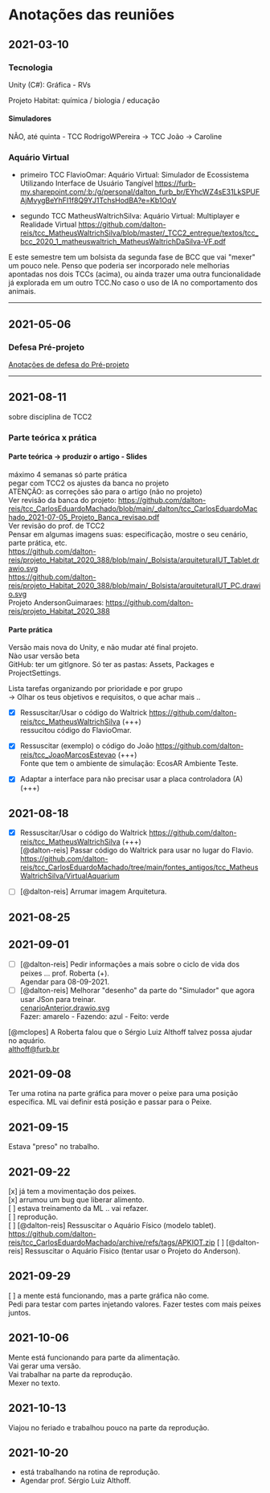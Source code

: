# Anotações das reuniões

## 2021-03-10

### Tecnologia

  Unity (C#): Gráfica - RVs

Projeto Habitat: química / biologia / educação  

#### Simuladores

NÃO, até quinta - TCC RodrigoWPereira -> TCC João -> Caroline

### Aquário Virtual

- primeiro TCC FlavioOmar: Aquário Virtual: Simulador de Ecossistema Utilizando Interface de Usuário Tangível
<https://furb-my.sharepoint.com/:b:/g/personal/dalton_furb_br/EYhcWZ4sE31LkSPUFAjMvygBeYhFI1f8Q9YJ1TchsHodBA?e=Kb1OqV>  

- segundo TCC MatheusWaltrichSilva: Aquário Virtual: Multiplayer e Realidade Virtual
<https://github.com/dalton-reis/tcc_MatheusWaltrichSilva/blob/master/_TCC2_entregue/textos/tcc_bcc_2020_1_matheuswaltrich_MatheusWaltrichDaSilva-VF.pdf>  

E este semestre tem um bolsista da segunda fase de BCC que vai "mexer" um pouco nele. Penso que poderia ser incorporado nele melhorias apontadas nos dois TCCs (acima), ou ainda trazer uma outra funcionalidade já explorada em um outro TCC.No caso o uso de IA no comportamento dos animais.  

----

## 2021-05-06

### Defesa Pré-projeto

[Anotações de defesa do Pré-projeto](./tcc_CarlosEduardoMachado_2021-05-06_PreProjeto_Defesa.md)

----

## 2021-08-11

sobre disciplina de TCC2  

### Parte teórica x prática  

#### Parte teórica -> produzir o artigo - Slides  

máximo 4 semanas só parte prática  
pegar com TCC2 os ajustes da banca no projeto  
ATENÇÃO: as correções são para o artigo (não no projeto)  
Ver revisão da banca do projeto: <https://github.com/dalton-reis/tcc_CarlosEduardoMachado/blob/main/_dalton/tcc_CarlosEduardoMachado_2021-07-05_Projeto_Banca_revisao.pdf>  
Ver revisão do prof. de TCC2  
Pensar em algumas imagens suas: especificação, mostre o seu cenário, parte prática, etc.  
<https://github.com/dalton-reis/projeto_Habitat_2020_388/blob/main/_Bolsista/arquiteturaIUT_Tablet.drawio.svg>  
<https://github.com/dalton-reis/projeto_Habitat_2020_388/blob/main/_Bolsista/arquiteturaIUT_PC.drawio.svg>  
Projeto AndersonGuimaraes: <https://github.com/dalton-reis/projeto_Habitat_2020_388>  

#### Parte prática

Versão mais nova do Unity, e não mudar até final projeto.  
Nào usar versão beta  
GitHub: ter um gitIgnore. Só ter as pastas: Assets, Packages e ProjectSettings.  

Lista tarefas organizando por prioridade e por grupo  
-> Olhar os teus objetivos e requisitos, o que achar mais ..  

- [x] Ressuscitar/Usar o código do Waltrick <https://github.com/dalton-reis/tcc_MatheusWaltrichSilva> (+++)  
      ressucitou código do FlavioOmar.  

- [x] Ressuscitar (exemplo) o código do João <https://github.com/dalton-reis/tcc_JoaoMarcosEstevao> (+++)  
      Fonte que tem o ambiente de simulação: EcosAR Ambiente Teste.  

- [x] Adaptar a interface para não precisar usar a placa controladora (A) (+++)  

## 2021-08-18

- [x] Ressuscitar/Usar o código do Waltrick <https://github.com/dalton-reis/tcc_MatheusWaltrichSilva> (+++)  
            [@dalton-reis]  Passar código do Waltrick  para usar no lugar do Flavio.  
      <https://github.com/dalton-reis/tcc_CarlosEduardoMachado/tree/main/fontes_antigos/tcc_MatheusWaltrichSilva/VirtualAquarium>

- [ ] [@dalton-reis] Arrumar imagem Arquitetura.  

## 2021-08-25


## 2021-09-01

- [ ] [@dalton-reis] Pedir informações a mais sobre o ciclo de vida dos peixes ... prof. Roberta (+).  
            Agendar para 08-09-2021.  
- [ ] [@dalton-reis] Melhorar "desenho" da parte do "Simulador" que agora usar JSon para treinar.  
            [cenarioAnterior.drawio.svg](cenarioAnterior.drawio.svg "cenarioAnterior.drawio.svg")  
            Fazer: amarelo - Fazendo: azul - Feito: verde  

[@mclopes] A Roberta falou que o Sérgio Luiz Althoff talvez possa ajudar no aquário.  
  althoff@furb.br

## 2021-09-08

Ter uma rotina na parte gráfica para mover o peixe para uma posição específica.
ML vai definir está posição e passar para o Peixe.

## 2021-09-15

Estava "preso" no trabalho.  

## 2021-09-22

[x] já tem a movimentação dos peixes.  
[x] arrumou um bug que liberar alimento.  
[ ] estava treinamento da ML .. vai refazer.  
[ ] reprodução.  
[ ] [@dalton-reis] Ressuscitar o Aquário Físico (modelo tablet).  
      <https://github.com/dalton-reis/tcc_CarlosEduardoMachado/archive/refs/tags/APKIOT.zip>
[ ] [@dalton-reis] Ressuscitar o Aquário Físico (tentar usar o Projeto do Anderson).  

## 2021-09-29

[ ] a mente está funcionando, mas a parte gráfica não come.  
Pedi para testar com partes injetando valores.  Fazer testes com mais peixes juntos.  

## 2021-10-06

Mente está funcionando para parte da alimentação.  
Vai gerar uma versão.  
Vai trabalhar na parte da reprodução.  
Mexer no texto.  

## 2021-10-13

Viajou no feriado e trabalhou pouco na parte da reprodução.  

## 2021-10-20

- está trabalhando na rotina de reprodução.  
- Agendar prof. Sérgio Luiz Althoff.  

